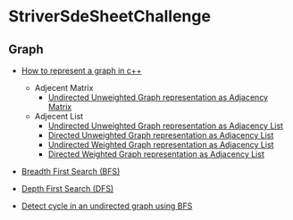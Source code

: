 # StriverSdeSheetChallenge

## Graph
- [How to represent a graph in c++](https://www.youtube.com/watch?v=bTtm2ky7I3Y&list=PLgUwDviBIf0rGEWe64KWas0Nryn7SCRWw&index=3&t=185s&ab_channel=takeUforward)
  - Adjecent Matrix
    - [Undirected Unweighted Graph representation as Adjacency Matrix](https://github.com/KoushikBiswas909/StriverSdeSheetChallenge/blob/main/Graph/How%20to%20represent%20a%20Graph%20in%20c%2B%2B/1.cpp)
  - Adjecent List
    - [Undirected Unweighted Graph representation as Adjacency List](https://github.com/KoushikBiswas909/StriverSdeSheetChallenge/blob/main/Graph/How%20to%20represent%20a%20Graph%20in%20c%2B%2B/2.cpp)
    - [Directed Unweighted Graph representation as Adjacency List](https://github.com/KoushikBiswas909/StriverSdeSheetChallenge/blob/main/Graph/How%20to%20represent%20a%20Graph%20in%20c%2B%2B/3.cpp)
    - [Undirected Weighted Graph representation as Adjacency List](https://github.com/KoushikBiswas909/StriverSdeSheetChallenge/blob/main/Graph/How%20to%20represent%20a%20Graph%20in%20c%2B%2B/4.cpp)
    - [Directed Weighted Graph representation as Adjacency List](https://github.com/KoushikBiswas909/StriverSdeSheetChallenge/blob/main/Graph/How%20to%20represent%20a%20Graph%20in%20c%2B%2B/5.cpp)

- [Breadth First Search (BFS)](https://github.com/KoushikBiswas909/StriverSdeSheetChallenge/blob/main/Graph/BFS/code.cpp)

- [Depth First Search (DFS)](https://github.com/KoushikBiswas909/StriverSdeSheetChallenge/blob/main/Graph/DFS/code.cpp)
- [Detect cycle in an undirected graph using BFS](https://github.com/KoushikBiswas909/StriverSdeSheetChallenge/tree/main/Graph/Detect%20cycle%20in%20an%20undirected%20graph%20using%20BFS)
